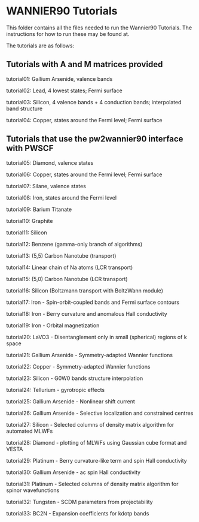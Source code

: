 # WANNIER90 Tutorials

This folder contains all the files needed to run
the Wannier90 Tutorials. The instructions for how
to run these may be found at.

The tutorials are as follows:

## Tutorials with A and M matrices provided

tutorial01: Gallium Arsenide, valence bands

tutorial02: Lead, 4 lowest states; Fermi surface

tutorial03: Silicon, 4 valence bands + 4 conduction bands;
            interpolated band structure

tutorial04: Copper, states around the Fermi level; Fermi surface

## Tutorials that use the pw2wannier90 interface with PWSCF

tutorial05: Diamond, valence states

tutorial06: Copper, states around the Fermi level; Fermi surface

tutorial07: Silane, valence states

tutorial08: Iron, states around the Fermi level

tutorial09: Barium Titanate

tutorial10: Graphite

tutorial11: Silicon

tutorial12: Benzene (gamma-only branch of algorithms)

tutorial13: (5,5) Carbon Nanotube (transport)

tutorial14: Linear chain of Na atoms (LCR transport)

tutorial15: (5,0) Carbon Nanotube (LCR transport)

tutorial16: Silicon (Boltzmann transport with BoltzWann module)

tutorial17: Iron - Spin-orbit-coupled bands and Fermi surface contours

tutorial18: Iron - Berry curvature and anomalous Hall conductivity

tutorial19: Iron - Orbital magnetization

tutorial20: LaVO3 - Disentanglement only in small (spherical) regions of k space

tutorial21: Gallium Arsenide - Symmetry-adapted Wannier functions

tutorial22: Copper - Symmetry-adapted Wannier functions

tutorial23: Silicon - G0W0 bands structure interpolation

tutorial24: Tellurium - gyrotropic effects

tutorial25: Gallium Arsenide - Nonlinear shift current  

tutorial26: Gallium Arsenide - Selective localization and constrained centres

tutorial27: Silicon - Selected columns of density matrix algorithm for automated MLWFs

tutorial28: Diamond - plotting of MLWFs using Gaussian cube format and VESTA

tutorial29: Platinum - Berry curvature-like term and spin Hall conductivity

tutorial30: Gallium Arsenide - ac spin Hall conductivity

tutorial31: Platinum - Selected columns of density matrix algorithm for spinor wavefunctions

tutorial32: Tungsten - SCDM parameters from projectability

tutorial33: BC2N - Expansion coefficients for kdotp bands
